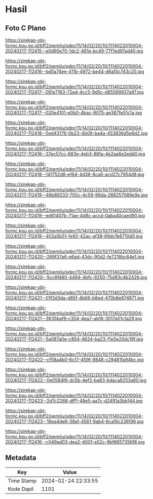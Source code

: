 # Hasil

## Foto C Plano

https://sirekap-obj-formc.kpu.go.id/bff2/pemilu/pdpr/11/14/02/20/10/1114022010004-20240217-112415--e0d90e70-1dc2-461e-bc49-77f1ed97ad40.jpg

https://sirekap-obj-formc.kpu.go.id/bff2/pemilu/pdpr/11/14/02/20/10/1114022010004-20240217-112416--bd5a74ee-411b-4972-be44-d6a10c743c20.jpg

https://sirekap-obj-formc.kpu.go.id/bff2/pemilu/pdpr/11/14/02/20/10/1114022010004-20240217-112417--281e7163-72ed-4cc5-9d5c-d85599937a97.jpg

https://sirekap-obj-formc.kpu.go.id/bff2/pemilu/pdpr/11/14/02/20/10/1114022010004-20240217-112417--020e4101-e0b0-4bac-9075-ae387fe51c1a.jpg

https://sirekap-obj-formc.kpu.go.id/bff2/pemilu/pdpr/11/14/02/20/10/1114022010004-20240217-112418--5ed43176-0b23-4b09-ba4a-453836d5e6d2.jpg

https://sirekap-obj-formc.kpu.go.id/bff2/pemilu/pdpr/11/14/02/20/10/1114022010004-20240217-112418--37ec57cc-683e-4eb3-86fa-4e2aa6e2edd0.jpg

https://sirekap-obj-formc.kpu.go.id/bff2/pemilu/pdpr/11/14/02/20/10/1114022010004-20240217-112418--141752d8-e164-4d38-8ca6-acd27c7954d9.jpg

https://sirekap-obj-formc.kpu.go.id/bff2/pemilu/pdpr/11/14/02/20/10/1114022010004-20240217-112419--49b89233-700c-4c59-99da-288257089e9e.jpg

https://sirekap-obj-formc.kpu.go.id/bff2/pemilu/pdpr/11/14/02/20/10/1114022010004-20240217-112419--ed61407b-71ae-4d8c-accd-0aba40caed90.jpg

https://sirekap-obj-formc.kpu.go.id/bff2/pemilu/pdpr/11/14/02/20/10/1114022010004-20240217-112419--402a5b51-fe92-42ac-af38-69dc1b6710d0.jpg

https://sirekap-obj-formc.kpu.go.id/bff2/pemilu/pdpr/11/14/02/20/10/1114022010004-20240217-112420--269f37a6-e6ad-43dc-90d2-fe7218bc64e1.jpg

https://sirekap-obj-formc.kpu.go.id/bff2/pemilu/pdpr/11/14/02/20/10/1114022010004-20240217-112420--5cc6f480-4494-4bfc-9250-75d83c4b2426.jpg

https://sirekap-obj-formc.kpu.go.id/bff2/pemilu/pdpr/11/14/02/20/10/1114022010004-20240217-112421--01f2d3da-d85f-4b66-b8ed-470b8e674871.jpg

https://sirekap-obj-formc.kpu.go.id/bff2/pemilu/pdpr/11/14/02/20/10/1114022010004-20240217-112421--3635baf9-c354-4ea7-ab16-3017a01c1a29.jpg

https://sirekap-obj-formc.kpu.go.id/bff2/pemilu/pdpr/11/14/02/20/10/1114022010004-20240217-112421--5a087a0e-c854-4624-ba23-f1e5e20dc19f.jpg

https://sirekap-obj-formc.kpu.go.id/bff2/pemilu/pdpr/11/14/02/20/10/1114022010004-20240217-112422--cf58a4b0-6c17-459f-9848-c29481fa94bc.jpg

https://sirekap-obj-formc.kpu.go.id/bff2/pemilu/pdpr/11/14/02/20/10/1114022010004-20240217-112422--0e0584f6-dc5b-4ef2-ba83-bdaca8253a60.jpg

https://sirekap-obj-formc.kpu.go.id/bff2/pemilu/pdpr/11/14/02/20/10/1114022010004-20240217-112423--2d7c2268-dff1-48e5-aa7c-d2491a3bb144.jpg

https://sirekap-obj-formc.kpu.go.id/bff2/pemilu/pdpr/11/14/02/20/10/1114022010004-20240217-112423--16ea4de6-38af-4561-9ab4-6ca16c236f96.jpg

https://sirekap-obj-formc.kpu.go.id/bff2/pemilu/pdpr/11/14/02/20/10/1114022010004-20240217-112416--c049ad03-dea2-4001-a52c-9bf6657356f8.jpg


## Metadata

| Key        | Value               |
| ---------- | ------------------- |
| Time Stamp | 2024-02-24 22:33:55 |
| Kode Dapil | 1101                |



